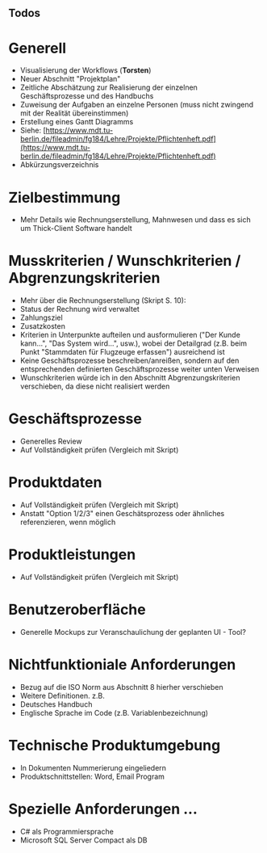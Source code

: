 ## Todos

# Generell
- Visualisierung der Workflows (**Torsten**)
- Neuer Abschnitt "Projektplan"
 - Zeitliche Abschätzung zur Realisierung der einzelnen Geschäftsprozesse und des Handbuchs
 - Zuweisung der Aufgaben an einzelne Personen (muss nicht zwingend mit der Realität übereinstimmen)
 - Erstellung eines Gantt Diagramms
 - Siehe: [https://www.mdt.tu-berlin.de/fileadmin/fg184/Lehre/Projekte/Pflichtenheft.pdf](https://www.mdt.tu-berlin.de/fileadmin/fg184/Lehre/Projekte/Pflichtenheft.pdf)
- Abkürzungsverzeichnis 

# Zielbestimmung

- Mehr Details wie Rechnungserstellung, Mahnwesen und dass es sich um Thick-Client Software handelt

# Musskriterien / Wunschkriterien / Abgrenzungskriterien

- Mehr über die Rechnungserstellung (Skript S. 10):
 - Status der Rechnung wird verwaltet 
 - Zahlungsziel 
 - Zusatzkosten
- Kriterien in Unterpunkte aufteilen und ausformulieren ("Der Kunde kann...", "Das System wird...", usw.), wobei der Detailgrad (z.B. beim Punkt "Stammdaten für Flugzeuge erfassen") ausreichend ist
- Keine Geschäftsprozesse beschreiben/anreißen, sondern auf den entsprechenden definierten Geschäftsprozesse weiter unten Verweisen
- Wunschkriterien würde ich in den Abschnitt Abgrenzungskriterien verschieben, da diese nicht realisiert werden

# Geschäftsprozesse

- Generelles Review
- Auf Vollständigkeit prüfen (Vergleich mit Skript)

# Produktdaten

- Auf Vollständigkeit prüfen (Vergleich mit Skript)
- Anstatt "Option 1/2/3" einen Geschätsprozess oder ähnliches referenzieren, wenn möglich

# Produktleistungen

- Auf Vollständigkeit prüfen (Vergleich mit Skript)

# Benutzeroberfläche

- Generelle Mockups zur Veranschaulichung der geplanten UI - Tool?

# Nichtfunktioniale Anforderungen 

- Bezug auf die ISO Norm aus Abschnitt 8 hierher verschieben
- Weitere Definitionen. z.B.
 - Deutsches Handbuch
 - Englische Sprache im Code (z.B. Variablenbezeichnung)

# Technische Produktumgebung

- In Dokumenten Nummerierung eingeliedern
- Produktschnittstellen: Word, Email Program

# Spezielle Anforderungen ...

- C# als Programmiersprache
- Microsoft SQL Server Compact als DB

 

